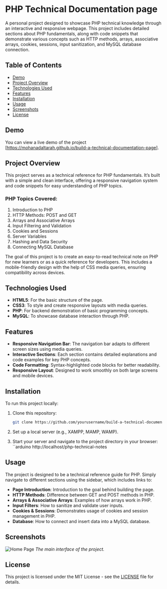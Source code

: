 # PHP Technical Documentation page

A personal project designed to showcase PHP technical knowledge through an interactive and responsive webpage. This project includes detailed sections about PHP fundamentals, along with code snippets that demonstrate various concepts such as HTTP methods, arrays, associative arrays, cookies, sessions, input sanitization, and MySQL database connection.

## Table of Contents
- [Demo](#demo)
- [Project Overview](#project-overview)
- [Technologies Used](#technologies-used)
- [Features](#features)
- [Installation](#installation)
- [Usage](#usage)
- [Screenshots](#screenshots)
- [License](#license)
  
## Demo

You can view a live demo of the project [https://mohanadaltarah.github.io/build-a-technical-documentation-page].

## Project Overview

This project serves as a technical reference for PHP fundamentals. It’s built with a simple and clean interface, offering a responsive navigation system and code snippets for easy understanding of PHP topics.

### PHP Topics Covered:
1. Introduction to PHP
2. HTTP Methods: POST and GET
3. Arrays and Associative Arrays
4. Input Filtering and Validation
5. Cookies and Sessions
6. Server Variables
7. Hashing and Data Security
8. Connecting MySQL Database

The goal of this project is to create an easy-to-read technical note on PHP for new learners or as a quick reference for developers. This includes a mobile-friendly design with the help of CSS media queries, ensuring compatibility across devices.

## Technologies Used
- **HTML5**: For the basic structure of the page.
- **CSS3**: To style and create responsive layouts with media queries.
- **PHP**: For backend demonstration of basic programming concepts.
- **MySQL**: To showcase database interaction through PHP.
  
## Features
- **Responsive Navigation Bar**: The navigation bar adapts to different screen sizes using media queries.
- **Interactive Sections**: Each section contains detailed explanations and code examples for key PHP concepts.
- **Code Formatting**: Syntax-highlighted code blocks for better readability.
- **Responsive Layout**: Designed to work smoothly on both large screens and mobile devices.
  
## Installation

To run this project locally:

1. Clone this repository:
   ```bash
   git clone https://github.com/yourusername/build-a-technical-documentation-page
2. Set up a local server (e.g., XAMPP, MAMP, WAMP).

3. Start your server and navigate to the project directory in your browser:
   ``arduino
   http://localhost/php-technical-notes

## Usage

The project is designed to be a technical reference guide for PHP. Simply navigate to different sections using the sidebar, which includes links to:

- **Page Introduction**: Introduction to the goal behind building the page.
- **HTTP Methods**: Difference between GET and POST methods in PHP.
- **Arrays & Associative Arrays**: Examples of how arrays work in PHP.
- **Input Filters**: How to sanitize and validate user inputs.
- **Cookies & Sessions**: Demonstrates usage of cookies and session management in PHP.
- **Database**: How to connect and insert data into a MySQL database.

## Screenshots

![Home Page](https://github.com/mohanadaltarah/build-a-technical-documentation-page/blob/main/Capture.PNG)
*The main interface of the project.*

## License

This project is licensed under the MIT License - see the [LICENSE](LICENSE) file for details.

